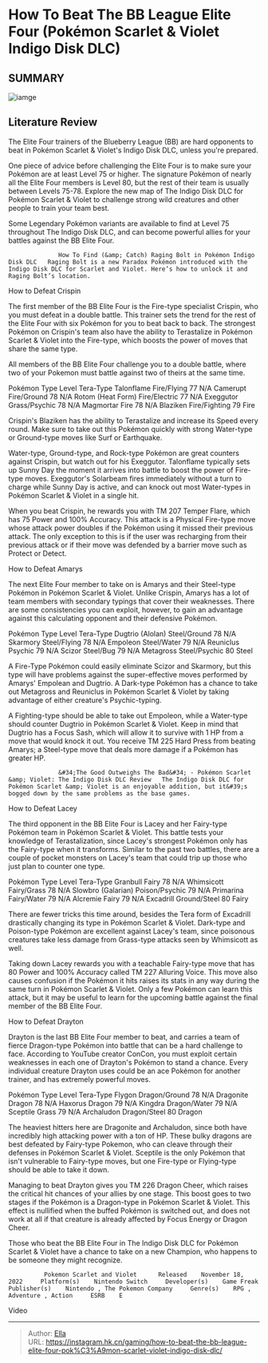 # How To Beat The BB League Elite Four (Pokémon Scarlet &amp; Violet Indigo Disk DLC)


## SUMMARY 

![iamge](https://static1.srcdn.com/wordpress/wp-content/uploads/2023/12/how-to-beat-the-bb-league-elite-four-in-pok-mon-indigo-disk-dlc.jpg)

## Literature Review

The Elite Four trainers of the Blueberry League (BB) are hard opponents to beat in Pokémon Scarlet &amp; Violet&#39;s Indigo Disk DLC, unless you&#39;re prepared.





One piece of advice before challenging the Elite Four is to make sure your Pokémon are at least Level 75 or higher. The signature Pokémon of nearly all the Elite Four members is Level 80, but the rest of their team is usually between Levels 75-78. Explore the new map of The Indigo Disk DLC for Pokémon Scarlet &amp; Violet to challenge strong wild creatures and other people to train your team best.






Some Legendary Pokémon variants are available to find at Level 75 throughout The Indigo Disk DLC, and can become powerful allies for your battles against the BB Elite Four.




                  How To Find (&amp; Catch) Raging Bolt in Pokémon Indigo Disk DLC   Raging Bolt is a new Paradox Pokémon introduced with the Indigo Disk DLC for Scarlet and Violet. Here’s how to unlock it and Raging Bolt’s location.   


 How to Defeat Crispin 
          

The first member of the BB Elite Four is the Fire-type specialist Crispin, who you must defeat in a double battle. This trainer sets the trend for the rest of the Elite Four with six Pokémon for you to beat back to back. The strongest Pokémon on Crispin&#39;s team also have the ability to Terastalize in Pokémon Scarlet &amp; Violet into the Fire-type, which boosts the power of moves that share the same type.






All members of the BB Elite Four challenge you to a double battle, where two of your Pokemon must battle against two of theirs at the same time.




  Pokémon   Type   Level   Tera-Type    Talonflame   Fire/Flying   77   N/A    Camerupt   Fire/Ground   78   N/A    Rotom (Heat Form)   Fire/Electric   77   N/A    Exeggutor   Grass/Psychic   78   N/A    Magmortar   Fire   78   N/A    Blaziken   Fire/Fighting   79   Fire   





Crispin&#39;s Blaziken has the ability to Terastalize and increase its Speed every round. Make sure to take out this Pokémon quickly with strong Water-type or Ground-type moves like Surf or Earthquake.







Water-type, Ground-type, and Rock-type Pokémon are great counters against Crispin, but watch out for his Exeggutor. Talonflame typically sets up Sunny Day the moment it arrives into battle to boost the power of Fire-type moves. Exeggutor&#39;s Solarbeam fires immediately without a turn to charge while Sunny Day is active, and can knock out most Water-types in Pokémon Scarlet &amp; Violet in a single hit.

When you beat Crispin, he rewards you with TM 207 Temper Flare, which has 75 Power and 100% Accuracy. This attack is a Physical Fire-type move whose attack power doubles if the Pokémon using it missed their previous attack. The only exception to this is if the user was recharging from their previous attack or if their move was defended by a barrier move such as Protect or Detect.



 How to Defeat Amarys 
          




The next Elite Four member to take on is Amarys and their Steel-type Pokémon in Pokémon Scarlet &amp; Violet. Unlike Crispin, Amarys has a lot of team members with secondary typings that cover their weaknesses. There are some consistencies you can exploit, however, to gain an advantage against this calculating opponent and their defensive Pokémon.

  Pokémon   Type   Level   Tera-Type    Dugtrio (Alolan)   Steel/Ground   78   N/A    Skarmory   Steel/Flying   78   N/A    Empoleon   Steel/Water   79   N/A    Reuniclus   Psychic   79   N/A    Scizor   Steel/Bug   79   N/A    Metagross   Steel/Psychic   80   Steel   



A Fire-Type Pokémon could easily eliminate Scizor and Skarmory, but this type will have problems against the super-effective moves performed by Amarys&#39; Empolean and Dugtrio. A Dark-type Pokémon has a chance to take out Metagross and Reuniclus in Pokémon Scarlet &amp; Violet by taking advantage of either creature&#39;s Psychic-typing.




A Fighting-type should be able to take out Empoleon, while a Water-type should counter Dugtrio in Pokémon Scarlet &amp; Violet. Keep in mind that Dugtrio has a Focus Sash, which will allow it to survive with 1 HP from a move that would knock it out. You receive TM 225 Hard Press from beating Amarys; a Steel-type move that deals more damage if a Pokémon has greater HP.

                  &#34;The Good Outweighs The Bad&#34; - Pokémon Scarlet &amp; Violet: The Indigo Disk DLC Review   The Indigo Disk DLC for Pokémon Scarlet &amp; Violet is an enjoyable addition, but it&#39;s bogged down by the same problems as the base games.   



 How to Defeat Lacey 
          

The third opponent in the BB Elite Four is Lacey and her Fairy-type Pokémon team in Pokémon Scarlet &amp; Violet. This battle tests your knowledge of Terastalization, since Lacey&#39;s strongest Pokémon only has the Fairy-type when it transforms. Similar to the past two battles, there are a couple of pocket monsters on Lacey&#39;s team that could trip up those who just plan to counter one type.




  Pokémon   Type   Level   Tera-Type    Granbull   Fairy   78   N/A    Whimsicott   Fairy/Grass   78   N/A    Slowbro (Galarian)   Poison/Psychic   79   N/A    Primarina   Fairy/Water   79   N/A    Alcremie   Fairy   79   N/A    Excadrill   Ground/Steel   80   Fairy   



There are fewer tricks this time around, besides the Tera form of Excadrill drastically changing its type in Pokémon Scarlet &amp; Violet. Dark-type and Poison-type Pokémon are excellent against Lacey&#39;s team, since poisonous creatures take less damage from Grass-type attacks seen by Whimsicott as well.

Taking down Lacey rewards you with a teachable Fairy-type move that has 80 Power and 100% Accuracy called TM 227 Alluring Voice. This move also causes confusion if the Pokémon it hits raises its stats in any way during the same turn in Pokémon Scarlet &amp; Violet. Only a few Pokémon can learn this attack, but it may be useful to learn for the upcoming battle against the final member of the BB Elite Four.






 How to Defeat Drayton 
          

Drayton is the last BB Elite Four member to beat, and carries a team of fierce Dragon-type Pokémon into battle that can be a hard challenge to face. According to YouTube creator ConCon, you must exploit certain weaknesses in each one of Drayton&#39;s Pokémon to stand a chance. Every individual creature Drayton uses could be an ace Pokémon for another trainer, and has extremely powerful moves.


 

  Pokémon   Type   Level   Tera-Type    Flygon   Dragon/Ground   78   N/A    Dragonite   Dragon   78   N/A    Haxorus   Dragon   79   N/A    Kingdra   Dragon/Water   79   N/A    Sceptile   Grass   79   N/A    Archaludon   Dragon/Steel   80   Dragon   






The heaviest hitters here are Dragonite and Archaludon, since both have incredibly high attacking power with a ton of HP. These bulky dragons are best defeated by Fairy-type Pokemon, who can cleave through their defenses in Pokémon Scarlet &amp; Violet. Sceptile is the only Pokémon that isn&#39;t vulnerable to Fairy-type moves, but one Fire-type or Flying-type should be able to take it down.

Managing to beat Drayton gives you TM 226 Dragon Cheer, which raises the critical hit chances of your allies by one stage. This boost goes to two stages if the Pokémon is a Dragon-type in Pokémon Scarlet &amp; Violet. This effect is nullified when the buffed Pokémon is switched out, and does not work at all if that creature is already affected by Focus Energy or Dragon Cheer.

Those who beat the BB Elite Four in The Indigo Disk DLC for Pokémon Scarlet &amp; Violet have a chance to take on a new Champion, who happens to be someone they might recognize.

              Pokemon Scarlet and Violet      Released    November 18, 2022     Platform(s)    Nintendo Switch     Developer(s)    Game Freak     Publisher(s)    Nintendo , The Pokemon Company     Genre(s)    RPG , Adventure , Action     ESRB    E      




Video 

---

> Author: [Ella](https://instagram.hk.cn/)  
> URL: https://instagram.hk.cn/gaming/how-to-beat-the-bb-league-elite-four-pok%C3%A9mon-scarlet-violet-indigo-disk-dlc/  

